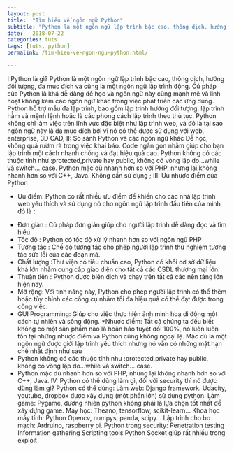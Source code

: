```yaml
---
layout: post
title:  "Tìm hiểu về ngôn ngữ Python"
subtitle: "Python là một ngôn ngữ lập trình bậc cao, thông dịch, hướng đối tượng, đa mục đích và cũng là một ngôn ngữ lập trình động."
date:   2018-07-22
categories: tuts
tags: [tuts, python]
permalink: /tim-hieu-ve-ngon-ngu-python.html/

---
```


I:Python là gì?
Python là một ngôn ngữ lập trình bậc cao, thông dịch, hướng đối tượng, đa mục đích và cũng là một ngôn ngữ lập trình động.
Cú pháp của Python là khá dễ dàng để học và ngôn ngữ này cũng mạnh mẽ và linh hoạt không kém các ngôn ngữ khác trong việc phát triển các ứng dụng. Python hỗ trợ mẫu đa lập trình, bao gồm lập trình hướng đối tượng, lập trình hàm và mệnh lệnh hoặc là các phong cách lập trình theo thủ tục.
Python không chỉ làm việc trên lĩnh vực đặc biệt như lập trình web, và đó là tại sao ngôn ngữ này là đa mục đích bởi vì nó có thể được sử dụng với web, enterprise, 3D CAD, 
II: So sánh Python và các ngôn ngữ khác
Dễ học, không quá rườm rà trong việc khai báo. Code ngắn gọn nhằm giúp cho bạn lập trình một cách nhanh chóng và đạt hiệu quả cao.
 Python không có các thuộc tính như :protected,private hay public, không có vòng lặp do…while và switch….case.
Python mặc dù nhanh hơn so với PHP, nhưng lại không nhanh hơn so với C++, Java.
Không cần sử dụng ;
III: Ưu nhược điểm của Python
* Ưu điểm: Python có rất nhiều ưu điểm để khiến cho các nhà lập trình web yêu thích và sử dụng nó cho ngôn ngữ lập trình đầu tiên của mình đó là :
+ Đơn giản : Cú pháp đơn giản giúp cho người lập trình dễ dàng đọc và tìm hiểu.
+ Tốc độ : Python có tốc độ xử lý nhanh hơn so với ngôn ngữ PHP
+ Tương tác : Chế độ tương tác cho phép người lập trình thử nghiệm tương tác sửa lỗi của các đoạn mã.
+ Chất lượng :Thư viện có tiêu chuẩn cao, Python có khối cơ sở dữ liệu khá lớn nhằm cung cấp giao diện cho tất cả các CSDL thương mại lớn.
+ Thuận tiện : Python được biên dịch và chạy trên tất cả các nền tảng lớn hiện nay.
+ Mở rộng: Với tính năng này, Python cho phép người lập trình có thể thêm hoặc tùy chỉnh các công cụ nhằm tối đa hiệu quả có thể đạt được trong công việc.
+ GUI Programming: Giúp cho việc thực hiện ảnh minh hoạ di động một cách tự nhiên và sống động.
*Nhược điểm: Tất cả chúng ta đều biết không có một sản phẩm nào là hoàn hảo tuyệt đối 100%, nó luôn luôn tồn tại những nhược điểm và Python cũng không ngoại lệ. Mặc dù là một ngôn ngữ được giới lập trình yêu thích nhưng nó vẫn có những mặt hạn chế nhất định như sau
+ Python không có các thuộc tính như :protected,private hay public, không có vòng lặp do…while và switch….case.
+ Python mặc dù nhanh hơn so với PHP, nhưng lại không nhanh hơn so với C++, Java.
IV: Python có thể dùng làm gì, đối với security thì nó được dùng làm gì?
Python có thể dùng:
Làm web: Django framework. Udacity, youtube, dropbox được xây dựng (một phần lớn) sử dụng python.
Làm game: Pygame, đương nhiên python không phải là lựa chọn tốt nhất để xây dựng game.
Máy học: Theano, tensorflow, scikit-learn...
Khoa học máy tính: Python Opencv, numpys, panda, scipy...
Lập trình cho bo mạch: Ardruino, raspberry pi.
Python trong security:
Penetration testing
Information gathering
Scripting tools
Python Socket giúp rất nhiều trong exploit

